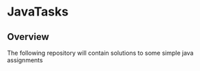 # JavaTasks

## Overview

The following repository will contain solutions to some simple java assignments